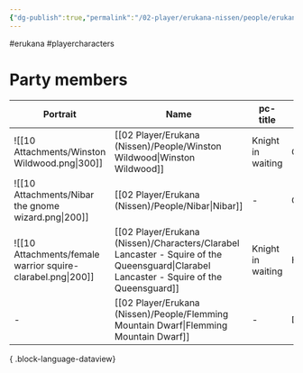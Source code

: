 ```yaml
---
{"dg-publish":true,"permalink":"/02-player/erukana-nissen/people/erukana-party-characters/"}
---
```


#erukana #playercharacters 

# Party members

| Portrait                                                    | Name                                                                                                                                        | pc-title           | race  | class   | subclass     |
| ----------------------------------------------------------- | ------------------------------------------------------------------------------------------------------------------------------------------- | ------------------ | ----- | ------- | ------------ |
| ![[10 Attachments/Winston Wildwood.png\|300]]               | [[02 Player/Erukana (Nissen)/People/Winston Wildwood\|Winston Wildwood]]                                                                 | Knight in waiting  | Gnome | Fighter | Battlemaster |
| ![[10 Attachments/Nibar the gnome wizard.png\|200]]         | [[02 Player/Erukana (Nissen)/People/Nibar\|Nibar]]                                                                                       | \-                 | Gnome | Wizard  | uknown       |
| ![[10 Attachments/female warrior squire-clarabel.png\|200]] | [[02 Player/Erukana (Nissen)/Characters/Clarabel Lancaster - Squire of the Queensguard\|Clarabel Lancaster - Squire of the Queensguard]] | Knight in waiting  | Human | Cleric  | War domain   |
| \-                                                          | [[02 Player/Erukana (Nissen)/People/Flemming Mountain Dwarf\|Flemming Mountain Dwarf]]                                                   | \-                 | Dwarf | Cleric  | War domain   |

{ .block-language-dataview}
